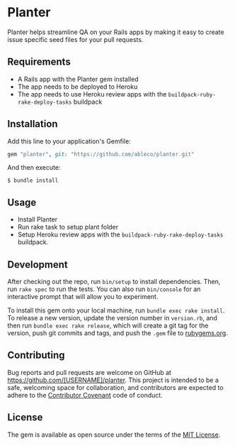 # Planter

Planter helps streamline QA on your Rails apps by making it easy to create issue specific seed files for your pull requests.

## Requirements

- A Rails app with the Planter gem installed
- The app needs to be deployed to Heroku
- The app needs to use Heroku review apps with the `buildpack-ruby-rake-deploy-tasks` buildpack

## Installation

Add this line to your application's Gemfile:

```ruby
gem "planter", git: "https://github.com/ableco/planter.git"
```

And then execute:

    $ bundle install

## Usage

- Install Planter
- Run rake task to setup plant folder
- Setup Heroku review apps with the `buildpack-ruby-rake-deploy-tasks` buildpack.

## Development

After checking out the repo, run `bin/setup` to install dependencies. Then, run `rake spec` to run the tests. You can also run `bin/console` for an interactive prompt that will allow you to experiment.

To install this gem onto your local machine, run `bundle exec rake install`. To release a new version, update the version number in `version.rb`, and then run `bundle exec rake release`, which will create a git tag for the version, push git commits and tags, and push the `.gem` file to [rubygems.org](https://rubygems.org).

## Contributing

Bug reports and pull requests are welcome on GitHub at https://github.com/[USERNAME]/planter. This project is intended to be a safe, welcoming space for collaboration, and contributors are expected to adhere to the [Contributor Covenant](http://contributor-covenant.org) code of conduct.

## License

The gem is available as open source under the terms of the [MIT License](http://opensource.org/licenses/MIT).
